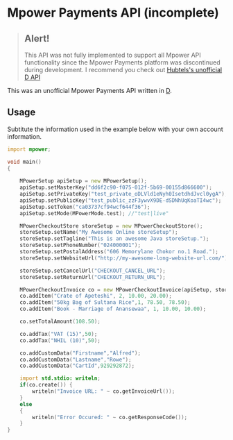 # Mpower Payments API (incomplete)

> ## Alert!
> This API was not fully implemented to support all Mpower API functionality 
> since the Mpower Payments platform was discontinued during development. I recommend you check out [Hubtels's unofficial D API](https://github.com/aberba/hubtel)

This was an unofficial Mpower Payments API written in [D](https://dlang.org).

## Usage
Subtitute the information used in the example below with your own account information.

```d
import mpower;

void main()
{
	
    MPowerSetup apiSetup = new MPowerSetup();
    apiSetup.setMasterKey("dd6f2c90-f075-012f-5b69-00155d866600");
    apiSetup.setPrivateKey("test_private_oDLVld1eNyh0IsetdhdJvcl0ygA");
    apiSetup.setPublicKey("test_public_zzF3ywvX9DE-dSDNhUqKoaTI4wc");
    apiSetup.setToken("ca03737cf94wcf644f36"); 
    apiSetup.setMode(MPowerMode.test); //"test|live"

    MPowerCheckoutStore storeSetup = new MPowerCheckoutStore();
    storeSetup.setName("My Awesome Online storeSetup");
    storeSetup.setTagline("This is an awesome Java storeSetup.");
    storeSetup.setPhoneNumber("024000001");
    storeSetup.setPostalAddress("606 Memorylane Chokor no.1 Road.");
    storeSetup.setWebsiteUrl("http://my-awesome-long-website-url.com/");

    storeSetup.setCancelUrl("CHECKOUT_CANCEL_URL");
    storeSetup.setReturnUrl("CHECKOUT_RETURN_URL");

    MPowerCheckoutInvoice co = new MPowerCheckoutInvoice(apiSetup, storeSetup);
    co.addItem("Crate of Apeteshi", 2, 10.00, 20.00);
    co.addItem("50kg Bag of Sultana Rice",1, 78.50, 78.50);
    co.addItem("Book - Marriage of Anansewaa", 1, 10.00, 10.00);

    co.setTotalAmount(108.50);

    co.addTax("VAT (15)",50);
    co.addTax("NHIL (10)",50);

    co.addCustomData("Firstname","Alfred");
    co.addCustomData("Lastname","Rowe");
    co.addCustomData("CartId",929292872);

    import std.stdio: writeln;
    if(co.create()) {
       	writeln("Invoice URL: " ~ co.getInvoiceUrl());
    }
    else
    {
      	writeln("Error Occured: " ~ co.getResponseCode());
    }
}
```
